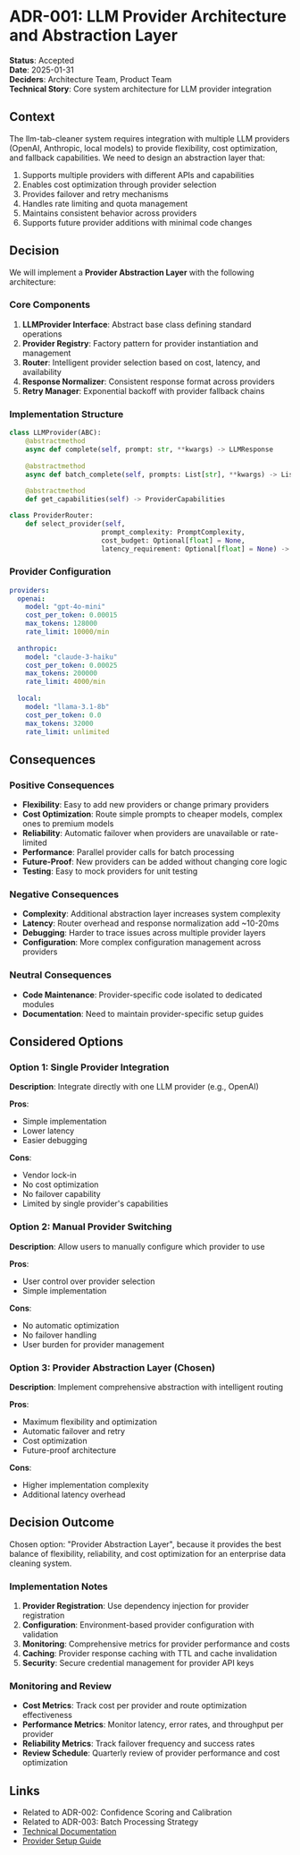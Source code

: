 # ADR-001: LLM Provider Architecture and Abstraction Layer

**Status**: Accepted  
**Date**: 2025-01-31  
**Deciders**: Architecture Team, Product Team  
**Technical Story**: Core system architecture for LLM provider integration

## Context

The llm-tab-cleaner system requires integration with multiple LLM providers (OpenAI, Anthropic, local models) to provide flexibility, cost optimization, and fallback capabilities. We need to design an abstraction layer that:

1. Supports multiple providers with different APIs and capabilities
2. Enables cost optimization through provider selection
3. Provides failover and retry mechanisms
4. Handles rate limiting and quota management
5. Maintains consistent behavior across providers
6. Supports future provider additions with minimal code changes

## Decision

We will implement a **Provider Abstraction Layer** with the following architecture:

### Core Components

1. **LLMProvider Interface**: Abstract base class defining standard operations
2. **Provider Registry**: Factory pattern for provider instantiation and management
3. **Router**: Intelligent provider selection based on cost, latency, and availability
4. **Response Normalizer**: Consistent response format across providers
5. **Retry Manager**: Exponential backoff with provider fallback chains

### Implementation Structure

```python
class LLMProvider(ABC):
    @abstractmethod
    async def complete(self, prompt: str, **kwargs) -> LLMResponse
    
    @abstractmethod
    async def batch_complete(self, prompts: List[str], **kwargs) -> List[LLMResponse]
    
    @abstractmethod
    def get_capabilities(self) -> ProviderCapabilities

class ProviderRouter:
    def select_provider(self, 
                       prompt_complexity: PromptComplexity,
                       cost_budget: Optional[float] = None,
                       latency_requirement: Optional[float] = None) -> LLMProvider
```

### Provider Configuration

```yaml
providers:
  openai:
    model: "gpt-4o-mini"
    cost_per_token: 0.00015
    max_tokens: 128000
    rate_limit: 10000/min
    
  anthropic:
    model: "claude-3-haiku"
    cost_per_token: 0.00025
    max_tokens: 200000
    rate_limit: 4000/min
    
  local:
    model: "llama-3.1-8b"
    cost_per_token: 0.0
    max_tokens: 32000
    rate_limit: unlimited
```

## Consequences

### Positive Consequences

- **Flexibility**: Easy to add new providers or change primary providers
- **Cost Optimization**: Route simple prompts to cheaper models, complex ones to premium models
- **Reliability**: Automatic failover when providers are unavailable or rate-limited
- **Performance**: Parallel provider calls for batch processing
- **Future-Proof**: New providers can be added without changing core logic
- **Testing**: Easy to mock providers for unit testing

### Negative Consequences

- **Complexity**: Additional abstraction layer increases system complexity
- **Latency**: Router overhead and response normalization add ~10-20ms
- **Debugging**: Harder to trace issues across multiple provider layers
- **Configuration**: More complex configuration management across providers

### Neutral Consequences

- **Code Maintenance**: Provider-specific code isolated to dedicated modules
- **Documentation**: Need to maintain provider-specific setup guides

## Considered Options

### Option 1: Single Provider Integration
**Description**: Integrate directly with one LLM provider (e.g., OpenAI)

**Pros**:
- Simple implementation
- Lower latency
- Easier debugging

**Cons**:
- Vendor lock-in
- No cost optimization
- No failover capability
- Limited by single provider's capabilities

### Option 2: Manual Provider Switching
**Description**: Allow users to manually configure which provider to use

**Pros**:
- User control over provider selection
- Simple implementation

**Cons**:
- No automatic optimization
- No failover handling
- User burden for provider management

### Option 3: Provider Abstraction Layer (Chosen)
**Description**: Implement comprehensive abstraction with intelligent routing

**Pros**:
- Maximum flexibility and optimization
- Automatic failover and retry
- Cost optimization
- Future-proof architecture

**Cons**:
- Higher implementation complexity
- Additional latency overhead

## Decision Outcome

Chosen option: "Provider Abstraction Layer", because it provides the best balance of flexibility, reliability, and cost optimization for an enterprise data cleaning system.

### Implementation Notes

1. **Provider Registration**: Use dependency injection for provider registration
2. **Configuration**: Environment-based provider configuration with validation
3. **Monitoring**: Comprehensive metrics for provider performance and costs
4. **Caching**: Provider response caching with TTL and cache invalidation
5. **Security**: Secure credential management for provider API keys

### Monitoring and Review

- **Cost Metrics**: Track cost per provider and route optimization effectiveness
- **Performance Metrics**: Monitor latency, error rates, and throughput per provider
- **Reliability Metrics**: Track failover frequency and success rates
- **Review Schedule**: Quarterly review of provider performance and cost optimization

## Links

- Related to ADR-002: Confidence Scoring and Calibration
- Related to ADR-003: Batch Processing Strategy
- [Technical Documentation](../technical/llm-provider-integration.md)
- [Provider Setup Guide](../setup/provider-configuration.md)
